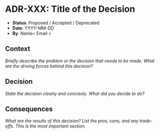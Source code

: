 # ADR-XXX: Title of the Decision

* **Status**: Proposed / Accepted / Deprecated
* **Date**: YYYY-MM-DD
* **By**: Name< Email >

## Context

*Briefly describe the problem or the decision that needs to be made. What are the driving forces behind this decision?*

## Decision

*State the decision clearly and concisely. What did you decide to do?*

## Consequences

*What are the results of this decision? List the pros, cons, and any trade-offs. This is the most important section.*
